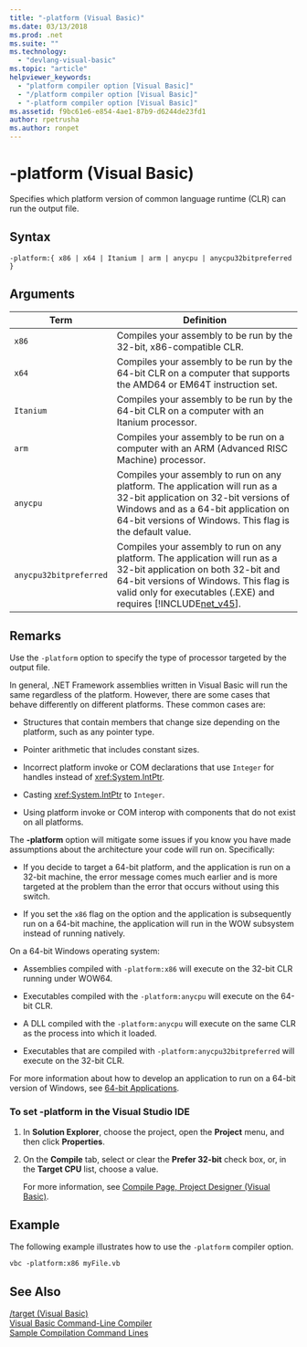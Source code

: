 ```yaml
---
title: "-platform (Visual Basic)"
ms.date: 03/13/2018
ms.prod: .net
ms.suite: ""
ms.technology: 
  - "devlang-visual-basic"
ms.topic: "article"
helpviewer_keywords: 
  - "platform compiler option [Visual Basic]"
  - "/platform compiler option [Visual Basic]"
  - "-platform compiler option [Visual Basic]"
ms.assetid: f9bc61e6-e854-4ae1-87b9-d6244de23fd1
author: rpetrusha
ms.author: ronpet
---
```

# -platform (Visual Basic)
Specifies which platform version of common language runtime (CLR) can run the output file.  

## Syntax  

```  
-platform:{ x86 | x64 | Itanium | arm | anycpu | anycpu32bitpreferred }  
```  

## Arguments  


|Term|Definition|  
|---|---|  
|`x86`|Compiles your assembly to be run by the 32-bit, x86-compatible CLR.|  
|`x64`|Compiles your assembly to be run by the 64-bit CLR on a computer that supports the AMD64 or EM64T instruction set.|  
|`Itanium`|Compiles your assembly to be run by the 64-bit CLR on a computer with an Itanium processor.|  
|`arm`|Compiles your assembly to be run on a computer with an ARM (Advanced RISC Machine) processor.|  
|`anycpu`|Compiles your assembly to run on any platform. The application will run as a 32-bit application on 32-bit versions of Windows and as a 64-bit application on 64-bit versions of Windows. This flag is the default value.|  
|`anycpu32bitpreferred`|Compiles your assembly to run on any platform. The application will run as a 32-bit application on both 32-bit and 64-bit versions of Windows. This flag is valid only for executables (.EXE) and requires [!INCLUDE[net_v45](~/includes/net-v45-md.md)].|  

## Remarks  
 Use the `-platform` option to specify the type of processor targeted by the output file.  

 In general, .NET Framework assemblies written in Visual Basic will run the same regardless of the platform. However, there are some cases that behave differently on different platforms. These common cases are:  

-   Structures that contain members that change size depending on the platform, such as any pointer type.  

-   Pointer arithmetic that includes constant sizes.  

-   Incorrect platform invoke or COM declarations that use `Integer` for handles instead of <xref:System.IntPtr>.  

-   Casting <xref:System.IntPtr> to `Integer`.  

-   Using platform invoke or COM interop with components that do not exist on all platforms.  

 The **-platform** option will mitigate some issues if you know you have made assumptions about the architecture your code will run on. Specifically:  

-   If you decide to target a 64-bit platform, and the application is run on a 32-bit machine, the error message comes much earlier and is more targeted at the problem than the error that occurs without using this switch.  

-   If you set the `x86` flag on the option and the application is subsequently run on a 64-bit machine, the application will run in the WOW subsystem instead of running natively.  

 On a 64-bit Windows operating system:  

-   Assemblies compiled with `-platform:x86` will execute on the 32-bit CLR running under WOW64.  

-   Executables compiled with the `-platform:anycpu` will execute on the 64-bit CLR.  

-   A DLL compiled with the `-platform:anycpu` will execute on the same CLR as the process into which it loaded.  

-   Executables that are compiled with `-platform:anycpu32bitpreferred` will execute on the 32-bit CLR.  

 For more information about how to develop an application to run on a 64-bit version of Windows, see [64-bit Applications](../../../framework/64-bit-apps.md).  

### To set -platform in the Visual Studio IDE  

1.  In **Solution Explorer**, choose the project, open the **Project** menu, and then click **Properties**.  

2.  On the **Compile** tab, select or clear the **Prefer 32-bit** check box, or, in the **Target CPU** list, choose a value.  

     For more information, see [Compile Page, Project Designer (Visual Basic)](/visualstudio/ide/reference/compile-page-project-designer-visual-basic).  

## Example  
 The following example illustrates how to use the `-platform` compiler option.  

```console
vbc -platform:x86 myFile.vb  
```  

## See Also  
 [/target (Visual Basic)](target.md)  
 [Visual Basic Command-Line Compiler](index.md)  
 [Sample Compilation Command Lines](sample-compilation-command-lines.md)
